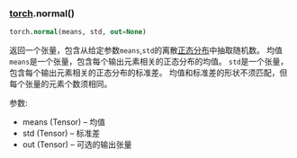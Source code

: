 ### [torch](https://so.csdn.net/so/search?q=torch&spm=1001.2101.3001.7020).normal()

```sql
torch.normal(means, std, out=None)
```

返回一个张量，包含从给定参数`means`,`std`的离散[正态分布](https://so.csdn.net/so/search?q=正态分布&spm=1001.2101.3001.7020)中抽取随机数。 均值`means`是一个张量，包含每个输出元素相关的正态分布的均值。 `std`是一个张量，包含每个输出元素相关的正态分布的标准差。 均值和标准差的形状不须匹配，但每个张量的元素个数须相同。

参数:

- means (Tensor) – 均值
- std (Tensor) – 标准差
- out (Tensor) – 可选的输出张量

```cobol

```